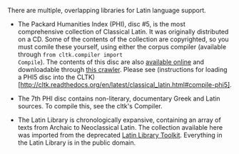 There are multiple, overlapping libraries for Latin language support.

- The Packard Humanities Index (PHI), disc #5, is the most comprehensive collection of Classical Latin. It was originally distributed on a CD. Some of the contents of the collection are copyrighted, so you must comile these yourself, using either the corpus compiler (available through <code>from cltk.compiler import Compile</code>). The contents of this disc are also [available online](http://latin.packhum.org/) and downloadable through [this crawler](https://github.com/kylepjohnson/phi5_crawler). Please see (instructions for loading a PHI5 disc into the CLTK)[http://cltk.readthedocs.org/en/latest/classical_latin.html#compile-phi5].

- The 7th PHI disc contains non-literary, documentary Greek and Latin sources. To compile this, see the cltk's Compiler.

- The Latin Library is chronologically expansive, containing an array of texts from Archaic to Neoclassical Latin. The collection available here was imported from the deprecated [Latin Library Toolkit](https://github.com/kylepjohnson/latin_language_toolkit). Everything in the Latin Library is in the public domain.

